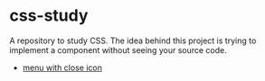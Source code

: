 # css-study
A repository to study CSS. The idea behind this project is trying to implement a component without seeing your source code.
  * [menu with close icon](./examples/menu-with-close-icon/README.md)